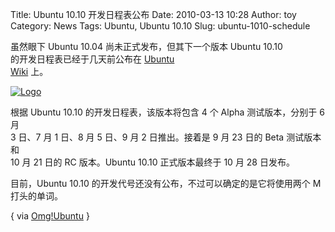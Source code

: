 Title: Ubuntu 10.10 开发日程表公布
Date: 2010-03-13 10:28
Author: toy
Category: News
Tags: Ubuntu, Ubuntu 10.10
Slug: ubuntu-1010-schedule

虽然眼下 Ubuntu 10.04 尚未正式发布，但其下一个版本 Ubuntu 10.10  
的开发日程表已经于几天前公布在 [Ubuntu  
Wiki](https://wiki.ubuntu.com/MReleaseSchedule) 上。

[![Logo](http://i.linuxtoy.org/images/2010/02/thumb-blackeubuntulogo.png)](http://i.linuxtoy.org/images/2010/02/blackeubuntulogo.png)

根据 Ubuntu 10.10 的开发日程表，该版本将包含 4 个 Alpha 测试版本，分别于
6 月  
3 日、7 月 1 日、8 月 5 日、9 月 2 日推出。接着是 9 月 23 日的 Beta
测试版本和  
10 月 21 日的 RC 版本。Ubuntu 10.10 正式版本最终于 10 月 28 日发布。

目前，Ubuntu 10.10 的开发代号还没有公布，不过可以确定的是它将使用两个 M  
打头的单词。

{ via
[Omg!Ubuntu](http://feedproxy.google.com/~r/d0od/~3/p913ehE3Qxs/ubuntu-1010-release-schedule.html)
}
